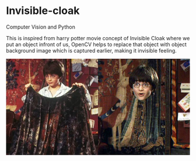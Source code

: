# Invisible-cloak
Computer Vision and Python

This is inspired from harry potter movie concept of Invisible Cloak where we put an object infront of us, OpenCV helps to replace that object with object background image which is captured earlier, making it invisible feeling.

![Inspired from Harry Potter](./TimeTraveler018.jpg)


